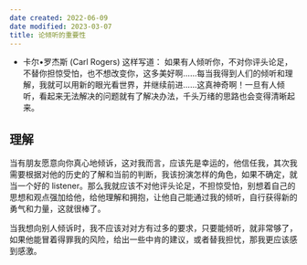 ```yaml
---
date created: 2022-06-09
date modified: 2023-03-07
title: 论倾听的重要性
---
```

- 卡尔•罗杰斯 (Carl Rogers) 这样写道：
  如果有人倾听你，不对你评头论足，不替你担惊受怕，也不想改变你，这多美好啊……每当我得到人们的倾听和理解，我就可以用新的眼光看世界，并继续前进……这真神奇啊！一旦有人倾听，看起来无法解决的问题就有了解决办法，千头万绪的思路也会变得清晰起来。

## 理解

当有朋友愿意向你真心地倾诉，这对我而言，应该先是幸运的，他信任我，其次我需要根据对他的历史的了解和当前的判断，我该扮演怎样的角色，如果不确定，就当一个好的 listener。那么我就应该不对他评头论足，不担惊受怕，别想着自己的思想和观点强加给他，给他理解和拥抱，让他自己能通过我的倾听，自行获得新的勇气和力量，这就很棒了。

当我想向别人倾诉时，我不应该对对方有过多的要求，只要能倾听，就非常够了，如果他能冒着得罪我的风险，给出一些中肯的建议，或者替我担忧，那我更应该感到感激。
